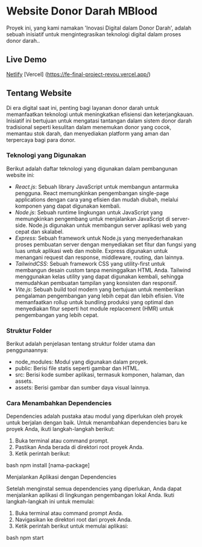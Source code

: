 # Website Donor Darah MBlood

Proyek ini, yang kami namakan 'Inovasi Digital dalam Donor Darah', adalah sebuah inisiatif untuk mengintegrasikan teknologi digital dalam proses donor darah..

## Live Demo

 [Netlify](https://tubular-pothos-13218a.netlify.app)
 [Vercel] (https://fe-final-project-revou.vercel.app/)

## Tentang Website

Di era digital saat ini, penting bagi layanan donor darah untuk memanfaatkan teknologi untuk meningkatkan efisiensi dan keterjangkauan. Inisiatif ini bertujuan untuk mengatasi tantangan dalam sistem donor darah tradisional seperti kesulitan dalam menemukan donor yang cocok, memantau stok darah, dan menyediakan platform yang aman dan terpercaya bagi para donor.

### Teknologi yang Digunakan

Berikut adalah daftar teknologi yang digunakan dalam pembangunan website ini:

- *React.js*: Sebuah library JavaScript untuk membangun antarmuka pengguna. React memungkinkan pengembangan single-page applications dengan cara yang efisien dan mudah diubah, melalui komponen yang dapat digunakan kembali.
- *Node.js*: Sebuah runtime lingkungan untuk JavaScript yang memungkinkan pengembang untuk menjalankan JavaScript di server-side. Node.js digunakan untuk membangun server aplikasi web yang cepat dan skalabel.
- *Express*: Sebuah framework untuk Node.js yang menyederhanakan proses pembuatan server dengan menyediakan set fitur dan fungsi yang luas untuk aplikasi web dan mobile. Express digunakan untuk menangani request dan response, middleware, routing, dan lainnya.
- *TailwindCSS*: Sebuah framework CSS yang utility-first untuk membangun desain custom tanpa meninggalkan HTML Anda. Tailwind menggunakan kelas utility yang dapat digunakan kembali, sehingga memudahkan pembuatan tampilan yang konsisten dan responsif.
- *Vite.js*: Sebuah build tool modern yang bertujuan untuk memberikan pengalaman pengembangan yang lebih cepat dan lebih efisien. Vite memanfaatkan rollup untuk bundling produksi yang optimal dan menyediakan fitur seperti hot module replacement (HMR) untuk pengembangan yang lebih cepat.

### Struktur Folder

Berikut adalah penjelasan tentang struktur folder utama dan penggunaannya:

- node_modules: Modul yang digunakan dalam proyek.
- public: Berisi file statis seperti gambar dan HTML.
- src: Berisi kode sumber aplikasi, termasuk komponen, halaman, dan assets.
- assets: Berisi gambar dan sumber daya visual lainnya.

### Cara Menambahkan Dependencies

Dependencies adalah pustaka atau modul yang diperlukan oleh proyek untuk berjalan dengan baik. Untuk menambahkan dependencies baru ke proyek Anda, ikuti langkah-langkah berikut:

1. Buka terminal atau command prompt.
2. Pastikan Anda berada di direktori root proyek Anda.
3. Ketik perintah berikut:

bash
npm install [nama-package]

Menjalankan Aplikasi dengan Dependencies

Setelah menginstal semua dependencies yang diperlukan, Anda dapat menjalankan aplikasi di lingkungan pengembangan lokal Anda. Ikuti langkah-langkah ini untuk memulai:

1. Buka terminal atau command prompt Anda.
2. Navigasikan ke direktori root dari proyek Anda.
3. Ketik perintah berikut untuk memulai aplikasi:

bash
npm start